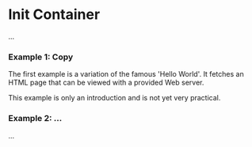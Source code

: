 #  Init Container

...

### Example 1: Copy

The first example is a variation of the famous 'Hello World'. It fetches an HTML page that can be viewed with a provided Web server.

This example is only an introduction and is not yet very practical.

### Example 2: ...

...